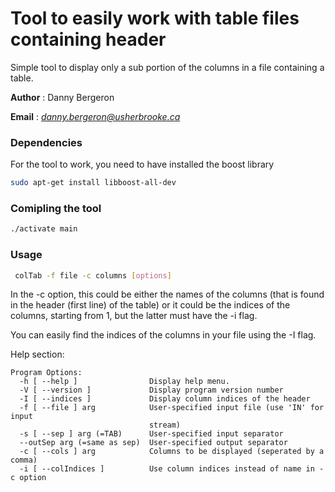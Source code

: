 # Tool to easily work with table files containing header
Simple tool to display only a sub portion of the columns in a file containing
a table.

__Author__ : Danny Bergeron

__Email__ :  _<danny.bergeron@usherbrooke.ca>_


### Dependencies
For the tool to work, you need to have installed the boost library
```bash
sudo apt-get install libboost-all-dev
```

### Comipling the tool
```bash
./activate main
```

### Usage
```bash
 colTab -f file -c columns [options]
```

In the -c option, this could be either the names of the columns (that is found
in the header (first line) of the table) or it could be the indices of the
columns, starting from 1, but the latter must have the -i flag.

You can easily find the indices of the columns in your file using the -I flag.

Help section:
```
Program Options:
  -h [ --help ]                Display help menu.
  -V [ --version ]             Display program version number
  -I [ --indices ]             Display column indices of the header
  -f [ --file ] arg            User-specified input file (use 'IN' for input
                               stream)
  -s [ --sep ] arg (=TAB)      User-specified input separator
  --outSep arg (=same as sep)  User-specified output separator
  -c [ --cols ] arg            Columns to be displayed (seperated by a comma)
  -i [ --colIndices ]          Use column indices instead of name in -c option

```
